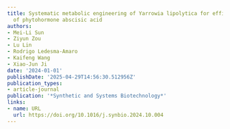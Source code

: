 ```yaml
---
title: Systematic metabolic engineering of Yarrowia lipolytica for efficient production
  of phytohormone abscisic acid
authors:
- Mei-Li Sun
- Ziyun Zou
- Lu Lin
- Rodrigo Ledesma‐Amaro
- Kaifeng Wang
- Xiao‐Jun Ji
date: '2024-01-01'
publishDate: '2025-04-29T14:56:30.512956Z'
publication_types:
- article-journal
publication: '*Synthetic and Systems Biotechnology*'
links:
- name: URL
  url: https://doi.org/10.1016/j.synbio.2024.10.004
---
```

